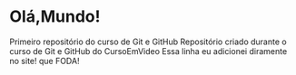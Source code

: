 # Olá,Mundo!
 Primeiro repositório do curso de Git e GitHub
 Repositório criado durante o curso de Git e GitHub do CursoEmVideo
 Essa linha eu adicionei diramente no site! que FODA!
